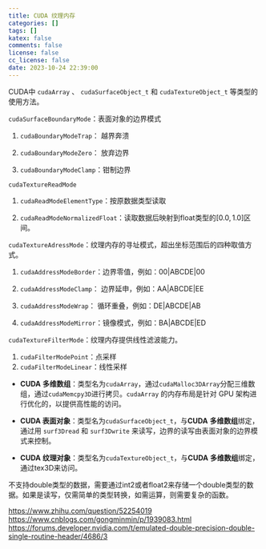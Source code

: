 ```yaml
---
title: CUDA 纹理内存
categories: []
tags: []
katex: false
comments: false
license: false
cc_license: false
date: 2023-10-24 22:39:00
---
```



CUDA中 `cudaArray` 、 `cudaSurfaceObject_t` 和 `cudaTextureObject_t` 等类型的使用方法。

<!--more-->






`cudaSurfaceBoundaryMode`：表面对象的边界模式

1. `cudaBoundaryModeTrap`：  越界奔溃

2. `cudaBoundaryModeZero`：  放弃边界

3. `cudaBoundaryModeClamp`：钳制边界

`cudaTextureReadMode`

1. `cudaReadModeElementType`：按原数据类型读取

2. `cudaReadModeNormalizedFloat`：读取数据后映射到float类型的$[0.0,1.0]$区间。

`cudaTextureAdressMode`：纹理内存的寻址模式，超出坐标范围后的四种取值方式。

1. `cudaAddressModeBorder`：边界零值，例如：00|ABCDE|00

2. `cudaAddressModeClamp`：  边界延申，例如：AA|ABCDE|EE

3. `cudaAddressModeWrap`：    循环重叠，例如：DE|ABCDE|AB

4. `cudaAddressModeMirror`：镜像模式，例如：BA|ABCDE|ED

`cudaTextureFilterMode`：纹理内存提供线性滤波能力。

1.   `cudaFilterModePoint`：点采样
2.   `cudaFilterModeLinear`：线性采样



- **CUDA** **多维数组**：类型名为`cudaArray`，通过`cudaMalloc3DArray`分配三维数组，通过`cudaMemcpy3D`进行拷贝。`cudaArray` 的内存布局是针对 GPU 架构进行优化的，以提供高性能的访问。
- **CUDA 表面对象**：类型名为`cudaSurfaceObject_t`，与**CUDA** **多维数组**绑定，通过用 `surf3Dread` 和 `surf3Dwrite` 来读写，边界的读写由表面对象的边界模式来控制。

- **CUDA** **纹理对象**：类型名为`cudaTextureObject_t`，与**CUDA** **多维数组**绑定，通过tex3D来访问。


不支持double类型的数据，需要通过int2或者float2来存储一个double类型的数据。如果是读写，仅需简单的类型转换，如需运算，则需要复杂的函数。

https://www.zhihu.com/question/52254019
https://www.cnblogs.com/gongminmin/p/1939083.html
https://forums.developer.nvidia.com/t/emulated-double-precision-double-single-routine-header/4686/3